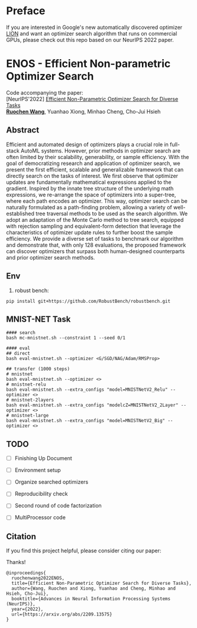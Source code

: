 # Preface

If you are interested in Google's new automatically discovered optimizer [LION](https://arxiv.org/abs/2302.06675) and want an optimizer search algorithm that runs on commercial GPUs, please check out this repo based on our NeurIPS 2022 paper.


# ENOS - Efficient Non-parametric Optimizer Search

Code accompanying the paper:<br>
[NeurIPS'2022] [Efficient Non-Parametric Optimizer Search for Diverse Tasks](https://arxiv.org/abs/2209.13575)<br>
[**Ruochen Wang**](ruocwang.github.io), Yuanhao Xiong, Minhao Cheng, Cho-Jui Hsieh

## Abstract

Efficient and automated design of optimizers plays a crucial role in full-stack AutoML systems. However, prior methods in optimizer search are often limited by their scalability, generability, or sample efficiency. With the goal of democratizing research and application of optimizer search, we present the first efficient, scalable and generalizable framework that can directly search on the tasks of interest. We first observe that optimizer updates are fundamentally mathematical expressions applied to the gradient. Inspired by the innate tree structure of the underlying math expressions, we re-arrange the space of optimizers into a super-tree, where each path encodes an optimizer. This way, optimizer search can be naturally formulated as a path-finding problem, allowing a variety of well-established tree traversal methods to be used as the search algorithm. We adopt an adaptation of the Monte Carlo method to tree search, equipped with rejection sampling and equivalent-form detection that leverage the characteristics of optimizer update rules to further boost the sample efficiency. We provide a diverse set of tasks to benchmark our algorithm and demonstrate that, with only 128 evaluations, the proposed framework can discover optimizers that surpass both human-designed counterparts and prior optimizer search methods.


## Env
1. robust bench:
```
pip install git+https://github.com/RobustBench/robustbench.git
```


## MNIST-NET Task
```
#### search
bash mc-mnistnet.sh --constraint 1 --seed 0/1

#### eval
## direct
bash eval-mnistnet.sh --optimizer <G/SGD/NAG/Adam/RMSProp>

## transfer (1000 steps)
# mnistnet
bash eval-mnistnet.sh --optimizer <>
# mnistnet-relu
bash eval-mnistnet.sh --extra_configs "model=MNISTNetV2_Relu" --optimizer <>
# mnistnet-2layers
bash eval-mnistnet.sh --extra_configs "modelcZ=MNISTNetV2_2Layer" --optimizer <>
# mnistnet-large
bash eval-mnistnet.sh --extra_configs "model=MNISTNetV2_Big" --optimizer <>
```


## TODO
- [ ] Finishing Up Document
- [ ] Environment setup
- [ ] Organize searched optimizers
- [ ] Reproducibility check
- [ ] Second round of code factorization
- [ ] MultiProcessor code


## Citation
If you find this project helpful, please consider citing our paper:

Thanks!

```
@inproceedings{
  ruochenwang2022ENOS,
  title={Efficient Non-Parametric Optimizer Search for Diverse Tasks},
  author={Wang, Ruochen and Xiong, Yuanhao and Cheng, Minhao and Hsieh, Cho-Jui},
  booktitle={Advances in Neural Information Processing Systems (NeurIPS)},
  year={2022},
  url={https://arxiv.org/abs/2209.13575}
}
```
